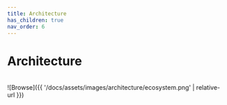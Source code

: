 ```yaml
---
title: Architecture
has_children: true
nav_order: 6
---
```


# Architecture


<br/>![Browse]({{ '/docs/assets/images/architecture/ecosystem.png' | relative-url }})<br/>